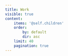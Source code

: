```yaml
---
title: Work
visible: true
content:
    items: '@self.children'
    order:
        by: default
        dir: asc
    limit: 40
    pagination: true
---
```


